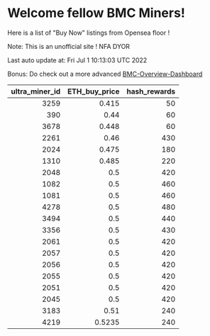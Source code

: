 # Welcome fellow BMC Miners!
Here is a list of "Buy Now" listings from Opensea floor !

Note: This is an unofficial site ! NFA DYOR

Last auto update at: Fri Jul  1 10:13:03 UTC 2022

Bonus: Do check out a more advanced [BMC-Overview-Dashboard](https://dune.com/defifunk/BMC-Overview-Dashboard)


|   ultra_miner_id |   ETH_buy_price |   hash_rewards |
|-----------------:|----------------:|---------------:|
|             3259 |          0.415  |             50 |
|              390 |          0.44   |             60 |
|             3678 |          0.448  |             60 |
|             2261 |          0.46   |            430 |
|             2024 |          0.475  |            180 |
|             1310 |          0.485  |            220 |
|             2048 |          0.5    |            420 |
|             1082 |          0.5    |            460 |
|             1081 |          0.5    |            460 |
|             4278 |          0.5    |            480 |
|             3494 |          0.5    |            440 |
|             3356 |          0.5    |            430 |
|             2061 |          0.5    |            420 |
|             2057 |          0.5    |            420 |
|             2056 |          0.5    |            420 |
|             2055 |          0.5    |            420 |
|             2051 |          0.5    |            420 |
|             2045 |          0.5    |            420 |
|             3183 |          0.51   |            240 |
|             4219 |          0.5235 |            240 |